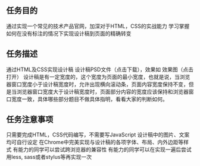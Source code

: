 ## 任务目的
通过实现一个常见的技术产品官网，加深对于HTML，CSS的实战能力
学习掌握如何在没有标注的情况下实现设计稿到页面的精确转变

## 任务描述
通过HTML及CSS实现设计稿 设计稿PSD文件（点击下载），效果如 效果图（点击打开）
设计稿是有一定宽度的，这个宽度为页面的最小宽度，也就是说，当浏览器窗口宽度小于设计稿宽度时，允许出现横向滚动条，页面内容宽度保持不变，但是当浏览器窗口宽度大于设计稿宽度时，页面部分内容的宽度应该保持和浏览器窗口宽度一致，具体哪些部分题目不做具体指明，看看大家的判断如何。

## 任务注意事项
只需要完成HTML，CSS代码编写，不需要写JavaScript
设计稿中的图片、文案均可自行设定
在Chrome中完美实现与设计稿的各项字体、布局、内外边距等样式
有能力的同学可以尝试跨浏览器的兼容性
有能力的同学可以在实现一遍后尝试用less, sass或者stylus等再实现一次

